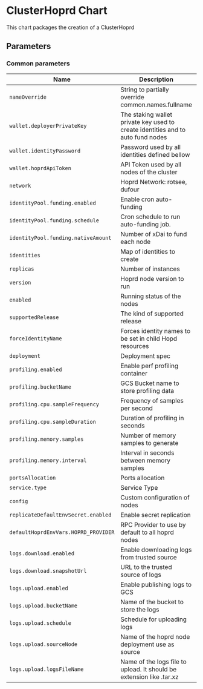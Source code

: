 <!--- app-name: Hopr Operator -->

# ClusterHoprd  Chart

This chart packages the creation of a ClusterHoprd


## Parameters

### Common parameters

| Name                                 | Description                                                                     | Value                               |
| ------------------------------------ | ------------------------------------------------------------------------------- | ----------------------------------- |
| `nameOverride`                       | String to partially override common.names.fullname                              | `""`                                |
| `wallet.deployerPrivateKey`          | The staking wallet private key used to create identities and to auto fund nodes | `""`                                |
| `wallet.identityPassword`            | Password used by all identities defined bellow                                  | `""`                                |
| `wallet.hoprdApiToken`               | API Token used by all nodes of the cluster                                      | `""`                                |
| `network`                            | Hoprd Network: rotsee, dufour                                                   | `""`                                |
| `identityPool.funding.enabled`       | Enable cron auto-funding                                                        | `false`                             |
| `identityPool.funding.schedule`      | Cron schedule to run auto-funding job.                                          | `0 1 * * 1`                         |
| `identityPool.funding.nativeAmount`  | Number of xDai to fund each node                                                | `0.01`                              |
| `identities`                         | Map of identities to create                                                     | `{}`                                |
| `replicas`                           | Number of instances                                                             | `1`                                 |
| `version`                            | Hoprd node version to run                                                       | `""`                                |
| `enabled`                            | Running status of the nodes                                                     | `true`                              |
| `supportedRelease`                   | The kind of supported release <saint-louis>                                     | `""`                                |
| `forceIdentityName`                  | Forces identity names to be set in child Hopd resources                         | `false`                             |
| `deployment`                         | Deployment spec                                                                 | `{}`                                |
| `profiling.enabled`                  | Enable perf profiling container                                                 | `false`                             |
| `profiling.bucketName`               | GCS Bucket name to store profiling data                                         | `hoprd-operator-staging`            |
| `profiling.cpu.sampleFrequency`      | Frequency of samples per second                                                 | `99`                                |
| `profiling.cpu.sampleDuration`       | Duration of profiling in seconds                                                | `60`                                |
| `profiling.memory.samples`           | Number of memory samples to generate                                            | `10`                                |
| `profiling.memory.interval`          | Interval in seconds between memory samples                                      | `15`                                |
| `portsAllocation`                    | Ports allocation                                                                | `10`                                |
| `service.type`                       | Service Type                                                                    | `ClusterIP`                         |
| `config`                             | Custom configuration of nodes                                                   | `""`                                |
| `replicateDefaultEnvSecret.enabled`  | Enable secret replication                                                       | `true`                              |
| `defaultHoprdEnvVars.HOPRD_PROVIDER` | RPC Provider to use by default to all hoprd nodes                               | `https://gnosis-rpc.publicnode.com` |
| `logs.download.enabled`              | Enable downloading logs from trusted source                                     | `false`                             |
| `logs.download.snapshotUrl`          | URL to the trusted source of logs                                               | `""`                                |
| `logs.upload.enabled`                | Enable publishing logs to GCS                                                   | `false`                             |
| `logs.upload.bucketName`             | Name of the bucket to store the logs                                            | `""`                                |
| `logs.upload.schedule`               | Schedule for uploading logs                                                     | `0 0 * * *`                         |
| `logs.upload.sourceNode`             | Name of the hoprd node deployment use as source                                 | `""`                                |
| `logs.upload.logsFileName`           | Name of the logs file to upload. It should be extension like .tar.xz            | `""`                                |
